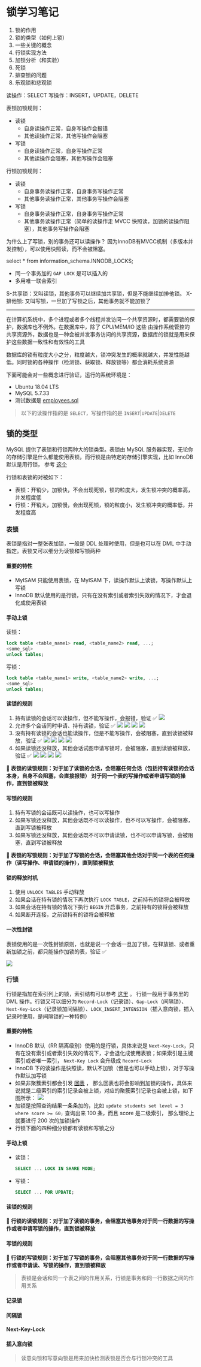 # 锁学习笔记

1. 锁的作用
2. 锁的类型（如何上锁）
3. 一些关键的概念
4. 行锁实现方法
5. 加锁分析（和实验）
6. 死锁
7. 排查锁的问题
8. 乐观锁和悲观锁

读操作：SELECT
写操作：INSERT，UPDATE，DELETE

表锁加锁规则：
- 读锁
    - 自身读操作正常，自身写操作会报错
    - 其他读操作正常，其他写操作会阻塞
- 写锁
    - 自身读操作正常，自身写操作正常
    - 其他读操作会阻塞，其他写操作会阻塞

行锁加锁规则：
- 读锁
    - 自身事务读操作正常，自身事务写操作正常
    - 其他事务读操作正常，其他事务写操作会阻塞
- 写锁
    - 自身事务读操作正常，自身事务写操作正常
    - 其他事务读操作正常（简单的读操作走 MVCC 快照读，加锁的读操作阻塞），其他事务写操作会阻塞

为什么上了写锁，别的事务还可以读操作？
因为InnoDB有MVCC机制（多版本并发控制），可以使用快照读，而不会被阻塞。

select * from information_schema.INNODB_LOCKS;

- 同一个事务加的 `GAP LOCK` 是可以插入的
- 多用唯一联合索引

S-共享锁：又叫读锁，其他事务可以继续加共享锁，但是不能继续加排他锁。
X-排他锁: 又叫写锁，一旦加了写锁之后，其他事务就不能加锁了

---

在计算机系统中，多个进程或者多个线程并发访问一个共享资源时，都需要锁的保护，数据库也不例外。在数据库中，除了 CPU/MEM/IO 这些
由操作系统管控的共享资源外，数据也是一种会被并发事务访问的共享资源，数据库的锁就是用来保护这些数据一致性和有效性的工具

数据库的锁有粒度大小之分，粒度越大，锁冲突发生的概率就越大，并发性能越低。同时锁的各种操作（检测锁、获取锁、释放锁等）都会消耗系统资源

下面可能会对一些概念进行验证，运行的系统环境是：

- Ubuntu 18.04 LTS
- MySQL 5.7.33
- 测试数据是 [employees.sql](https://github.com/datacharmer/test_db)

> 以下的读操作指的是 `SELECT`，写操作指的是 `INSERT`|`UPDATE`|`DELETE`

## 锁的类型

MySQL 提供了表锁和行锁两种大的锁类型。表锁由 MySQL 服务器实现，无论你的存储引擎是什么都能使用表锁，而行锁是由特定的存储引擎实现，比如 InnoDB 默认是用行锁，
参考 [这个](https://github.com/hsxhr-10/Blog/blob/master/%E6%95%B0%E6%8D%AE%E5%BA%93/MySQL/%E6%A6%82%E8%BF%B0.md#%E6%9E%B6%E6%9E%84%E6%A6%82%E5%86%B5)

行锁和表锁的对被如下：

- 表锁：开销少，加锁快，不会出现死锁，锁的粒度大，发生锁冲突的概率高，并发程度低
- 行锁：开销大，加锁慢，会出现死锁，锁的粒度小，发生锁冲突的概率低，并发程度高

### 表锁

表锁是指对一整张表加锁，一般是 DDL 处理时使用，但是也可以在 DML 中手动指定。表锁又可以细分为读锁和写锁两种

#### 重要的特性

- MyISAM 只能使用表锁，在 MyISAM 下，读操作默认上读锁，写操作默认上写锁
- InnoDB 默认使用的是行锁，只有在没有索引或者索引失效的情况下，才会退化成使用表锁

#### 手动上锁

读锁：

```SQL
lock table <table_name1> read, <table_name2> read, ...;
<some_sql>
unlock tables;
```

写锁：

```SQL
lock table <table_name1> write, <table_name2> write, ...;
<some_sql>
unlock tables;
```

#### 读锁的规则

1. 持有读锁的会话可以读操作，但不能写操作，会报错，验证 ✅
  ![](https://raw.githubusercontent.com/hsxhr-10/Blog/master/image/mysql-5.png)
2. 允许多个会话同时申请、持有读锁，验证 ✅
  ![](https://raw.githubusercontent.com/hsxhr-10/Blog/master/image/mysql-6.png)
  ![](https://raw.githubusercontent.com/hsxhr-10/Blog/master/image/mysql-7.png)
  ![](https://raw.githubusercontent.com/hsxhr-10/Blog/master/image/mysql-8.png)
  ![](https://raw.githubusercontent.com/hsxhr-10/Blog/master/image/mysql-9.png)
3. 没有持有读锁的会话也能读操作，但是不能写操作，会被阻塞，直到读锁被释放，验证 ✅
  ![](https://raw.githubusercontent.com/hsxhr-10/Blog/master/image/mysql-10.png)
  ![](https://raw.githubusercontent.com/hsxhr-10/Blog/master/image/mysql-11.png)
  ![](https://raw.githubusercontent.com/hsxhr-10/Blog/master/image/mysql-12.png)
  ![](https://raw.githubusercontent.com/hsxhr-10/Blog/master/image/mysql-13.png)
4. 如果读锁还没释放，其他会话试图申请写锁时，会被阻塞，直到读锁被释放，验证 ✅
  ![](https://raw.githubusercontent.com/hsxhr-10/Blog/master/image/mysql-14.png)
  ![](https://raw.githubusercontent.com/hsxhr-10/Blog/master/image/mysql-15.png)
  ![](https://raw.githubusercontent.com/hsxhr-10/Blog/master/image/mysql-16.png)
  ![](https://raw.githubusercontent.com/hsxhr-10/Blog/master/image/mysql-17.png)

**🌟 表锁的读锁规则：对于加了读锁的会话，会阻塞任何会话（包括持有读锁的会话本身，自身不会阻塞，会直接报错）
对于同一个表的写操作或者申请写锁的操作，直到锁被释放**

#### 写锁的规则

1. 持有写锁的会话既可以读操作，也可以写操作
2. 如果写锁还没释放，其他会话既不可以读操作，也不可以写操作，会被阻塞，直到写锁被释放
3. 如果写锁还没释放，其他会话既不可以申请读锁，也不可以申请写锁，会被阻塞，直到写锁被释放

**🌟 表锁的写锁规则：对于加了写锁的会话，会阻塞其他会话对于同一个表的任何操作（读写操作、申请锁的操作），直到锁被释放**

#### 锁的释放时机

1. 使用 `UNLOCK TABLES` 手动释放
2. 如果会话在持有锁的情况下再次执行 `LOCK TABLE`，之前持有的锁将会被释放
3. 如果会话在持有锁的情况下执行 `BEGIN` 开启事务，之前持有的锁将会被释放
4. 如果断开连接，之前锁持有的锁将会被释放

#### 一次性封锁

表锁使用的是一次性封锁原则，也就是说一个会话一旦加了锁，在释放锁、或者重新加锁之前，都只能操作加锁的表，验证 ✅

![](https://raw.githubusercontent.com/hsxhr-10/Blog/master/image/mysql-18.png)

### 行锁

行锁是指加在索引列上的锁，索引结构可以参考 [这里](https://github.com/hsxhr-10/Blog/blob/master/%E6%95%B0%E6%8D%AE%E5%BA%93/MySQL/%E7%B4%A2%E5%BC%95%E5%AD%A6%E4%B9%A0%E7%AC%94%E8%AE%B0.md#%E7%B4%A2%E5%BC%95%E7%BB%93%E6%9E%84) 。 
行锁一般用于事务里的 DML 操作。行锁又可以细分为 `Record-Lock`（记录锁）、`Gap-Lock`（间隔锁）、`Next-Key-Lock`（记录锁加间隔锁）、`LOCK_INSERT_INTENSION`（插入意向锁，插入记录时使用，是间隔锁的一种特例）

#### 重要的特性

- InnoDB 默认（RR 隔离级别）使用的是行锁，具体来说是 `Next-Key-Lock`，只有在没有索引或者索引失效的情况下，才会退化成使用表锁；如果索引是主键索引或者唯一索引，
  `Next-Key Lock` 会升级成 `Record-Lock`
- InnoDB 下的读操作是快照读，默认不加锁（但是也可以手动上锁），对于写操作默认加写锁
- 如果非聚簇索引都会引发 [回表](https://github.com/hsxhr-10/Blog/blob/master/%E6%95%B0%E6%8D%AE%E5%BA%93/MySQL/%E7%B4%A2%E5%BC%95%E5%AD%A6%E4%B9%A0%E7%AC%94%E8%AE%B0.md#%E4%BA%8C%E7%BA%A7%E7%B4%A2%E5%BC%95) ，
  那么回表也将会影响到加锁的操作，具体来说就是二级索引的索引记录会被上锁，对应的聚簇索引记录也会被上锁，如下图所示：
  ![](https://raw.githubusercontent.com/hsxhr-10/Blog/master/image/mysql-19.png)
- 加锁是按照查询结果一条条加的，比如 `update students set level = 3 where score >= 60;` 查询出来 100 条，而且 score 是二级索引，
  那么理论上就要进行 200 次的加锁操作
- 行锁下面的四种细分锁都有读锁和写锁之分

#### 手动上锁

- 读锁：
  ```SQL
  SELECT ... LOCK IN SHARE MODE;
  ```
- 写锁：
  ```SQL
  SELECT ... FOR UPDATE;
  ```

#### 读锁的规则

**🌟 行锁的读锁规则：对于加了读锁的事务，会阻塞其他事务对于同一行数据的写操作或者申请写锁的操作，直到锁被释放**

#### 写锁的规则

**🌟 行锁的写锁规则：对于加了写锁的事务，会阻塞其他事务对于同一行数据的写操作或者申请读、写锁的操作，直到锁被释放**

> 表锁是会话和同一个表之间的作用关系，行锁是事务和同一行数据之间的作用关系

#### 记录锁

#### 间隔锁

#### Next-Key-Lock

#### 插入意向锁

> 读意向锁和写意向锁是用来加快检测表锁是否会与行锁冲突的工具
